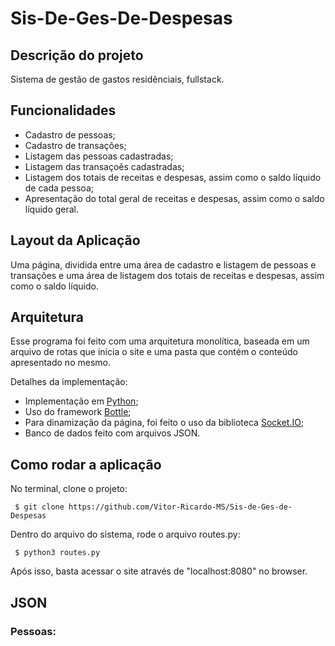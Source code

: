 # Sis-De-Ges-De-Despesas 

## Descrição do projeto

Sistema de gestão de gastos residênciais, fullstack. 

## Funcionalidades

- Cadastro de pessoas;
- Cadastro de transações;
- Listagem das pessoas cadastradas;
- Listagem das transaçoẽs cadastradas;
- Listagem dos totais de receitas e despesas, assim como o saldo líquido de cada pessoa;
- Apresentação do total geral de receitas e despesas, assim como o saldo líquido geral.

## Layout da Aplicação

Uma página, dividida entre uma área de cadastro e listagem de pessoas e transações e uma área de listagem dos totais de receitas e despesas, assim como o saldo líquido.

## Arquitetura

Esse programa foi feito com uma arquitetura monolítica, baseada em um arquivo de rotas que inicia o site e uma pasta que contém o conteúdo apresentado no mesmo.

Detalhes da implementação:

- Implementação em [Python](https://www.python.org/downloads/);
- Uso do framework [Bottle](https://bottlepy.org/docs/dev/);
- Para dinamização da página, foi feito o uso da biblioteca [Socket.IO](https://socket.io/pt-br/);
- Banco de dados feito com arquivos JSON.

## Como rodar a aplicação

No terminal, clone o projeto: 
```
 $ git clone https://github.com/Vitor-Ricardo-MS/Sis-de-Ges-de-Despesas
```
Dentro do arquivo do sistema, rode o arquivo routes.py:
```
 $ python3 routes.py
```
Após isso, basta acessar o site através de "localhost:8080" no browser.

## JSON

### Pessoas:









